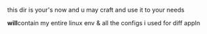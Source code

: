 this dir is  your's now and u may craft and use it to your needs

**will**contain my entire linux env & all the configs i used for diff appln